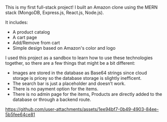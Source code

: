 This is my first full-stack project! I built an Amazon clone using the MERN stack (MongoDB, Express.js, React.js, Node.js).

It includes:
  - A product catalog
  - A cart page
  - Add/Remove from cart
  - Simple design based on Amazon's color and logo

I used this project as a sandbox to learn how to use these technologies together, so there are a few things that might be a bit different:

  - Images are stored in the database as Base64 strings since cloud storage is pricey so the database storage is slightly inefficent.
  - The search bar is just a placeholder and doesn’t work.
  - There is no payment option for the items.
  - There is no admin page for the items, Products are directly added to the database or through a backend route.



https://github.com/user-attachments/assets/1ee94bf7-0b49-4903-84ee-5b5fee64ce81

